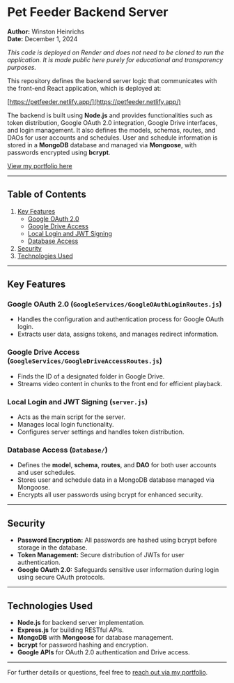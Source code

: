 # Pet Feeder Backend Server

**Author:** Winston Heinrichs  
**Date:** December 1, 2024  

_This code is deployed on Render and does not need to be cloned to run the application. It is made public here purely for educational and transparency purposes._  

This repository defines the backend server logic that communicates with the front-end React application, which is deployed at:  

[https://petfeeder.netlify.app/](https://petfeeder.netlify.app/)  

The backend is built using **Node.js** and provides functionalities such as token distribution, Google OAuth 2.0 integration, Google Drive interfaces, and login management. It also defines the models, schemas, routes, and DAOs for user accounts and schedules. User and schedule information is stored in a **MongoDB** database and managed via **Mongoose**, with passwords encrypted using **bcrypt**.  

[View my portfolio here](https://www.winstonheinrichs.com)

---

## Table of Contents

1. [Key Features](#key-features)
    - [Google OAuth 2.0](#google-oauth-20)
    - [Google Drive Access](#google-drive-access)
    - [Local Login and JWT Signing](#local-login-and-jwt-signing)
    - [Database Access](#database-access)
2. [Security](#security)
3. [Technologies Used](#technologies-used)

---

## Key Features

### Google OAuth 2.0 (`GoogleServices/GoogleOAuthLoginRoutes.js`)  
- Handles the configuration and authentication process for Google OAuth login.  
- Extracts user data, assigns tokens, and manages redirect information.  

### Google Drive Access (`GoogleServices/GoogleDriveAccessRoutes.js`)  
- Finds the ID of a designated folder in Google Drive.  
- Streams video content in chunks to the front end for efficient playback.  

### Local Login and JWT Signing (`server.js`)  
- Acts as the main script for the server.  
- Manages local login functionality.  
- Configures server settings and handles token distribution.  

### Database Access (`Database/`)  
- Defines the **model**, **schema**, **routes**, and **DAO** for both user accounts and user schedules.  
- Stores user and schedule data in a MongoDB database managed via Mongoose.  
- Encrypts all user passwords using bcrypt for enhanced security.  

---

## Security

- **Password Encryption:** All passwords are hashed using bcrypt before storage in the database.  
- **Token Management:** Secure distribution of JWTs for user authentication.  
- **Google OAuth 2.0:** Safeguards sensitive user information during login using secure OAuth protocols.  

---

## Technologies Used

- **Node.js** for backend server implementation.  
- **Express.js** for building RESTful APIs.  
- **MongoDB** with **Mongoose** for database management.  
- **bcrypt** for password hashing and encryption.  
- **Google APIs** for OAuth 2.0 authentication and Drive access.  

---

For further details or questions, feel free to [reach out via my portfolio](https://www.winstonheinrichs.com).  
